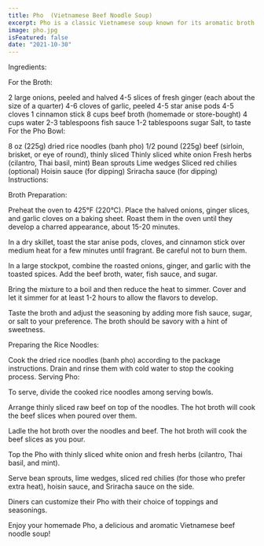 ```yaml
---
title: Pho  (Vietnamese Beef Noodle Soup)
excerpt: Pho is a classic Vietnamese soup known for its aromatic broth, tender slices of beef, and an array of fresh herbs and toppings. Here's a recipe for making Pho at home
image: pho.jpg
isFeatured: false
date: "2021-10-30"
---
```


Ingredients:

For the Broth:

2 large onions, peeled and halved
4-5 slices of fresh ginger (each about the size of a quarter)
4-6 cloves of garlic, peeled
4-5 star anise pods
4-5 cloves
1 cinnamon stick
8 cups beef broth (homemade or store-bought)
4 cups water
2-3 tablespoons fish sauce
1-2 tablespoons sugar
Salt, to taste
For the Pho Bowl:

8 oz (225g) dried rice noodles (banh pho)
1/2 pound (225g) beef (sirloin, brisket, or eye of round), thinly sliced
Thinly sliced white onion
Fresh herbs (cilantro, Thai basil, mint)
Bean sprouts
Lime wedges
Sliced red chilies (optional)
Hoisin sauce (for dipping)
Sriracha sauce (for dipping)
Instructions:

Broth Preparation:

Preheat the oven to 425°F (220°C). Place the halved onions, ginger slices, and garlic cloves on a baking sheet. Roast them in the oven until they develop a charred appearance, about 15-20 minutes.

In a dry skillet, toast the star anise pods, cloves, and cinnamon stick over medium heat for a few minutes until fragrant. Be careful not to burn them.

In a large stockpot, combine the roasted onions, ginger, and garlic with the toasted spices. Add the beef broth, water, fish sauce, and sugar.

Bring the mixture to a boil and then reduce the heat to simmer. Cover and let it simmer for at least 1-2 hours to allow the flavors to develop.

Taste the broth and adjust the seasoning by adding more fish sauce, sugar, or salt to your preference. The broth should be savory with a hint of sweetness.

Preparing the Rice Noodles:

Cook the dried rice noodles (banh pho) according to the package instructions. Drain and rinse them with cold water to stop the cooking process.
Serving Pho:

To serve, divide the cooked rice noodles among serving bowls.

Arrange thinly sliced raw beef on top of the noodles. The hot broth will cook the beef slices when poured over them.

Ladle the hot broth over the noodles and beef. The hot broth will cook the beef slices as you pour.

Top the Pho with thinly sliced white onion and fresh herbs (cilantro, Thai basil, and mint).

Serve bean sprouts, lime wedges, sliced red chilies (for those who prefer extra heat), hoisin sauce, and Sriracha sauce on the side.

Diners can customize their Pho with their choice of toppings and seasonings.

Enjoy your homemade Pho, a delicious and aromatic Vietnamese beef noodle soup!
